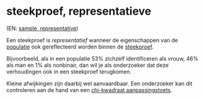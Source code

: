 # steekproef, representatieve

(EN: [sample, representative](../en/sample-representative.md))

Een steekproef is *representatief* wanneer de eigenschappen van de [populatie](populatie.md) ook gereflecteerd worden binnen de [steekproef](steekproef.md).

Bijvoorbeeld, als in een populatie 53% zichzelf identificeren als vrouw, 46% als man en 1% als nonbinair, dan wil je als onderzoeker dat deze verhoudingen ook in een steekproef terugkomen.

Kleine afwijkingen zijn daarbij wel aanvaardbaar. Een onderzoeker kan dit controleren aan de hand van een [chi-kwadraat aanpassingstoets](chi-kwadraattoets.md#aanpassingstoets).
